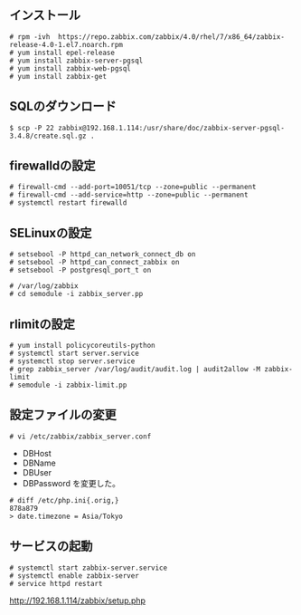 ## インストール
```
# rpm -ivh  https://repo.zabbix.com/zabbix/4.0/rhel/7/x86_64/zabbix-release-4.0-1.el7.noarch.rpm
# yum install epel-release
# yum install zabbix-server-pgsql
# yum install zabbix-web-pgsql
# yum install zabbix-get
```

## SQLのダウンロード
```
$ scp -P 22 zabbix@192.168.1.114:/usr/share/doc/zabbix-server-pgsql-3.4.8/create.sql.gz .
```

## firewalldの設定
```
# firewall-cmd --add-port=10051/tcp --zone=public --permanent
# firewall-cmd --add-service=http --zone=public --permanent
# systemctl restart firewalld
```

## SELinuxの設定
```
# setsebool -P httpd_can_network_connect_db on
# setsebool -P httpd_can_connect_zabbix on
# setsebool -P postgresql_port_t on

# /var/log/zabbix
# cd semodule -i zabbix_server.pp
```

## rlimitの設定
```
# yum install policycoreutils-python
# systemctl start server.service
# systemctl stop server.service
# grep zabbix_server /var/log/audit/audit.log | audit2allow -M zabbix-limit
# semodule -i zabbix-limit.pp
```


## 設定ファイルの変更
```
# vi /etc/zabbix/zabbix_server.conf
```
- DBHost
- DBName
- DBUser
- DBPassword
を変更した。

```
# diff /etc/php.ini{.orig,}
878a879
> date.timezone = Asia/Tokyo
```

## サービスの起動
```
# systemctl start zabbix-server.service
# systemctl enable zabbix-server
# service httpd restart
```


http://192.168.1.114/zabbix/setup.php
